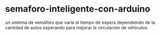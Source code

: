# semaforo-inteligente-con-arduino
un sistema de semáforo que varía el tiempo de espera dependiendo de la cantidad de autos esperando para mejorar la circulación de vehículos.
